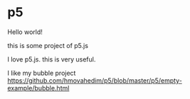 # p5

Hello world!

this is some project of p5.js 

I love p5.js. this is very useful.

I like my bubble project https://github.com/hmovahedim/p5/blob/master/p5/empty-example/bubble.html
